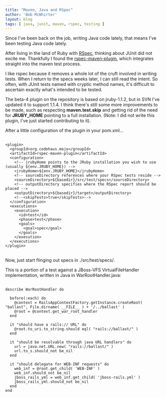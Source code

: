 ```yaml
---
title: "Maven, Java and RSpec"
author: 'Bob McWhirter'
layout: blog
tags: [ java, junit, maven, rspec, testing ]
---
```

Since I've been back on the job, writing Java code lately, that means I've been testing Java code lately.

After living in the land of Ruby with <a title="RSpec" href="http://rspec.info/">RSpec</a>, thinking about JUnit did not excite me.  Thankfully I found the <a title="rspec-maven-plugin" href="http://svn.codehaus.org/mojo/trunk/sandbox/rspec-maven-plugin/">rspec-maven-plugin</a>, which integrates straight into the maven test process.

I like rspec because it removes a whole lot of the cruft involved in writing tests.  When I return to the specs weeks later, I can still read the intent.  So often, with JUnit tests named with cryptic method names, it's difficult to ascertain exactly what's intended to be tested.

The beta-4 plugin on the repository is based on jruby-1.1.2, but in SVN I've updated it to support 1.1.4.  I think there's still some more improvements to be made, such as respecting <strong>maven.test.skip</strong> and getting rid of the need for <strong>JRUBY_HOME</strong> pointing to a full installation. (Note: I did not write this plugin, I've just started contributing to it).

After a little configuration of the plugin in your pom.xml...
<pre>
  <code>
&lt;plugin&gt;
  &lt;groupId&gt;org.codehaus.mojo&lt;/groupId&gt;
  &lt;artifactId&gt;rspec-maven-plugin&lt;/artifactId&gt;
  &lt;configuration&gt;
    &lt;!-- jrubyHome points to the JRuby installation you wish to use (usually ${env.JRUBY_HOME}) --&gt;
    &lt;jrubyHome&gt;${env.JRUBY_HOME}&lt;/jrubyHome&gt;
    &lt;!-- sourceDirectory references where your RSpec tests reside --&gt;
    &lt;sourceDirectory&gt;${basedir}/src/test/specs&lt;/sourceDirectory&gt;
    &lt;!-- outputDirectory specifies where the RSpec report should be placed --&gt;
    &lt;outputDirectory&gt;${basedir}/target&lt;/outputDirectory&gt;
    &lt;!--&lt;skipTests&gt;true&lt;/skipTests&gt;--&gt;
  &lt;/configuration&gt;
  &lt;executions&gt;
    &lt;execution&gt;
      &lt;id&gt;test&lt;/id&gt;
      &lt;phase&gt;test&lt;/phase&gt;
      &lt;goals&gt;
        &lt;goal&gt;spec&lt;/goal&gt;
      &lt;/goals&gt;
    &lt;/execution&gt;
  &lt;/executions&gt;
&lt;/plugin&gt;
</code>
</pre>
Now, just start flinging out specs in ./src/test/specs/.

This is a portion of a test against a JBoss-VFS VirtualFileHandler implementation, written in Java in WarRootHandler.java:
<pre>
  <code>
describe WarRootHandler do

  before(:each) do
    @context = RailsAppContextFactory.getInstance.createRoot( "ballast", File.dirname( __FILE__ ) + '/../ballast' )
    @root = @context.get_war_root_handler
  end

  it "should have a rails:// URL" do
    @root.to_uri.to_string.should eql( "rails://ballast/" )
  end

  it "should be resolvable through java URL handlers" do
    url = java.net.URL.new( "rails://ballast/" )
    url.to_s.should_not be_nil
  end

  it "should delegate for WEB-INF requests" do
    web_inf = @root.get_child( 'WEB-INF' )
    web_inf.should_not be_nil
    jboss_rails_yml = web_inf.get_child( 'jboss-rails.yml' )
    jboss_rails_yml.should_not be_nil
  end
end
</code>
</pre>
